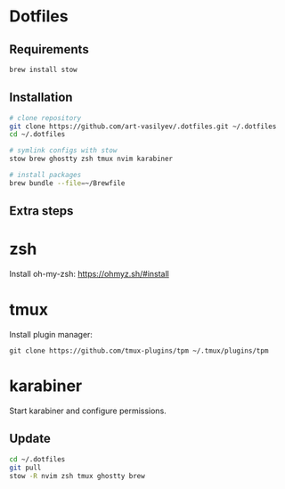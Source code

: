 # Dotfiles

## Requirements
```bash
brew install stow
```

## Installation

```bash
# clone repository
git clone https://github.com/art-vasilyev/.dotfiles.git ~/.dotfiles
cd ~/.dotfiles

# symlink configs with stow
stow brew ghostty zsh tmux nvim karabiner

# install packages
brew bundle --file=~/Brewfile
```

## Extra steps

# zsh

Install  oh-my-zsh: https://ohmyz.sh/#install

# tmux

Install plugin manager:
```
git clone https://github.com/tmux-plugins/tpm ~/.tmux/plugins/tpm
```

# karabiner

Start karabiner and configure permissions.

## Update
```bash
cd ~/.dotfiles
git pull
stow -R nvim zsh tmux ghostty brew
